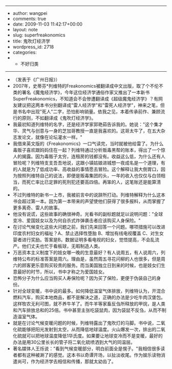 - ---
- author: wangpei
- comments: true
- date: 2009-11-03 11:42:17+00:00
- layout: note
- slug: superfreakonomics
- title: 鬼吹灯经济学
- wordpress_id: 2718
- categories:
- - 不好归类
- ---
- （发表于《广州日报》）
- 2007年，史蒂芬*列维特的Freakonomics被翻译成中文出版，取了个不伦不类的署名《魔鬼经济学》，今年这位经济学通俗作家又推出了一本新书SuperFreakonomics，不知道会不会惨遭翻译成《超级魔鬼经济学》？有网友建议把这两本书分别翻译成"雷人经济学"和"雷死人经济学"，神来之笔，但是书名中出现"死人"二字，恐怕影响销量。依我之见，本着传承前作、兼顾流行的原则，不如翻译成《鬼吹灯经济学》。
- 我最初知道列维特的名字，还是经济学家郭艳茹告诉我的。她说："这个集才华、灵气与创意与一身的芝加哥教授一直是我喜欢的。这哥太牛了，在五大杂志发论文，就像在论坛灌水一样。"
- 我借来英文版的《Freakonomics》一口气读完，当时就被他给雷了。为什么毒贩子喜欢跟妈妈住在一起？列维特通过分析贩毒黑帮的账本，得出了一个惊人的揭露。因为毒贩子太穷，连租房的钱都没有。收益这么低，为什么还有人冒险呢？列维特支支吾吾地说，这跟小镇姑娘进城想一夜成名是一个道理，有的人就是为了低成功率、高收益的事情愿去冒险。这个解释让我大倒胃口，因为按照列维特自己的说法，即便是贩毒集团的头，一年的收入也仅仅与白领相当，而死亡率比已定罪的死刑犯还要高四倍。再笨的人，这笔账还是能算清的。
- 不过列维特的新书一上市，我被前言中的说辞所打动。列维特解释为什么这本书会超过第一本。因为第一本带来的声望使他们获得了很多报料，从而掌握了更多离奇、雷人的故事。
- 他没有说谎，这些故事的确很神奇。光看书的副标题就足以说明问题："全球变冷、爱国妓女以及为何自杀式炸弹袭击者应该购买人身保险。"
- 在讨论气候变化这些大问题之前，我们先来回答一个问题。哪项措施可以改进印度农村妇女的福祉？A、禁止选择性堕胎 B、增加有线电视覆盖 C、对生女婴者进行奖励。答案是B。数据证明多看电视的妇女，觉悟提高，不会乱流产。他们丈夫也忙于看板球，无暇制造人类。
- 万恶资本主义制度下的妓女哪一晚的生意最好？有人说周五，有人说周六，列维特公布的标准答案是周六。理由是，虽然周五寻花问柳的人也很多，但是周六的顾客更乐意购买较贵的服务。而当美国独立日到来的时候，也是妓女们生意最好的时节，所以，书中才称之为爱国妓女。
- 恐怖分子为什么应当购买人寿保险呢？因为买了保险，更便于伪装自己的身份。
- 针对全球变暖，书中说的最多。如何降低温室气体排放，列维特认为，开混合燃料汽车，购买本地商品，都不是解决之道，正确的办法是少吃牛肉汉堡包。这样牧农无利可图，就不养牛羊了。而牛羊等家畜反刍所释放的甲烷，是人类和汽车排放总和的25倍。书中甚至主张吃袋鼠肉，因为袋鼠不反刍，从而不制造温室气体。
- 就是在讨论气候变暖问题的时候，列维特露出了鬼吹灯的马脚。书中说，二氧化硫能够把阳光发射到太空，从而降低地球温度。火山爆发一次，排出的二氧化硫就可以把地球温度降低1华氏度。如果要让地球变冷而不是变暖，最好的办法是用30公里长长的管子将二氧化硫喷洒到大气的同温层。
- 著名媒体人王烁说："看到气候变暖部分，明白前面全是愰子。"我相信很多读者都有这种被涮了的感觉。这本书以奇谭开场，以扯淡收尾。作为娱乐读物消遣尚可，作为经济学去相信和传播，那就太幼齿了。

